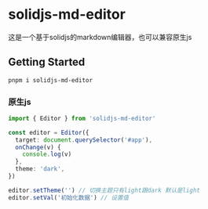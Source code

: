 # solidjs-md-editor

这是一个基于solidjs的markdown编辑器，也可以兼容原生js

## Getting Started

```bash
pnpm i solidjs-md-editor
```

### 原生js

```typescript
import { Editor } from 'solidjs-md-editor'

const editor = Editor({
  target: document.querySelector('#app'),
  onChange(v) {
    console.log(v)
  },
  theme: 'dark',
})

editor.setTheme('') // 切换主题只有light跟dark 默认是light
editor.setVal('初始化数据') // 设置值
```
